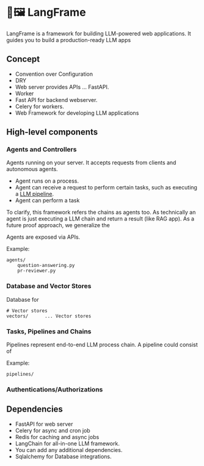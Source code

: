 # 🦜️🖼️ LangFrame

LangFrame is a framework for building LLM-powered web applications.
It guides you to build a production-ready LLM apps 

## Concept

- Convention over Configuration
- DRY
- Web server provides APIs ... FastAPI.
- Worker
- Fast API for backend webserver.
- Celery for workers.
- Web Framework for developing LLM applications

## High-level components

### Agents and Controllers

Agents running on your server. It accepts requests from clients and autonomous agents.

- Agent runs on a process.
- Agent can receive a request to perform certain tasks, such as executing a [LLM pipeline](#pipelines-and-chains).
- Agent can perform a task 

To clarify, this framework refers the chains as agents too. As technically an agent is just executing a LLM chain and return a result (like RAG app).
As a future proof approach, we generalize the 

Agents are exposed via APIs.

Example:

```
agents/
    question-answering.py
    pr-reviewer.py
```

### Database and Vector Stores

Database for 

```
# Vector stores
vectors/      ... Vector stores
```

### Tasks, Pipelines and Chains

Pipelines represent end-to-end LLM process chain.
A pipeline could consist of 

Example:

```
pipelines/
```

### Authentications/Authorizations


## Dependencies

- FastAPI for web server
- Celery for async and cron job 
- Redis for caching and async jobs
- LangChain for all-in-one LLM framework.
- You can add any additional dependencies.
- Sqlalchemy for Database integrations.
